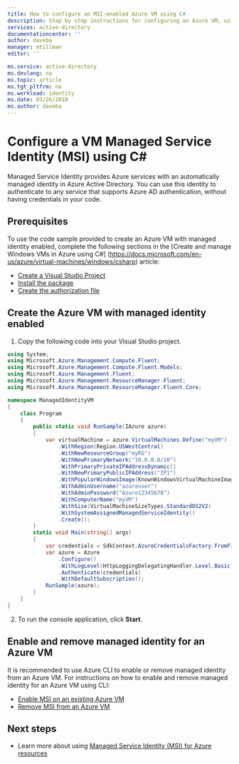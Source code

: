 ```yaml
---
title: How to configure an MSI-enabled Azure VM using C#
description: Step by step instructions for configuring an Azure VM, using C#.
services: active-directory
documentationcenter: ''
author: daveba
manager: mtillman
editor: ''

ms.service: active-directory
ms.devlang: na
ms.topic: article
ms.tgt_pltfrm: na
ms.workload: identity
ms.date: 03/26/2018
ms.author: daveba
---
```


# Configure a VM Managed Service Identity (MSI) using C#

Managed Service Identity provides Azure services with an automatically managed identity in Azure Active Directory. You can use this identity to authenticate to any service that supports Azure AD authentication, without having credentials in your code. 

## Prerequisites

To use the code sample provided to create an Azure VM with managed identity enabled, complete the following sections in the [Create and manage Windows VMs in Azure using C#] (https://docs.microsoft.com/en-us/azure/virtual-machines/windows/csharp) article:  

- [Create a Visual Studio Project](https://docs.microsoft.com/en-us/azure/virtual-machines/windows/csharp#create-a-visual-studio-project)
- [Install the package](https://docs.microsoft.com/en-us/azure/virtual-machines/windows/csharp#install-the-package)
- [Create the authorization file](https://docs.microsoft.com/en-us/azure/virtual-machines/windows/csharp#create-the-authorization-file)



## Create the Azure VM with managed identity enabled

1. Copy the following code into your Visual Studio project.  

```csharp
using System;
using Microsoft.Azure.Management.Compute.Fluent;
using Microsoft.Azure.Management.Compute.Fluent.Models;
using Microsoft.Azure.Management.Fluent;
using Microsoft.Azure.Management.ResourceManager.Fluent;
using Microsoft.Azure.Management.ResourceManager.Fluent.Core;

namespace ManagedIdentityVM
{
    class Program
    {
        public static void RunSample(IAzure azure)
        {
            var virtualMachine = azure.VirtualMachines.Define("myVM")
                .WithRegion(Region.USWestCentral)
                .WithNewResourceGroup("myRG")
                .WithNewPrimaryNetwork("10.0.0.0/28")
                .WithPrimaryPrivateIPAddressDynamic()
                .WithNewPrimaryPublicIPAddress("IP1")
                .WithPopularWindowsImage(KnownWindowsVirtualMachineImage.WindowsServer2012R2Datacenter)
                .WithAdminUsername("azureuser")
                .WithAdminPassword("Azure12345678")
                .WithComputerName("myVM")
                .WithSize(VirtualMachineSizeTypes.StandardDS2V2)
                .WithSystemAssignedManagedServiceIdentity()
                .Create();
        }
        static void Main(string[] args)
        {
            var credentials = SdkContext.AzureCredentialsFactory.FromFile(Environment.GetEnvironmentVariable("AZURE_AUTH_LOCATION"));
            var azure = Azure
                .Configure()
                .WithLogLevel(HttpLoggingDelegatingHandler.Level.Basic)
                .Authenticate(credentials)
                .WithDefaultSubscription();
            RunSample(azure);
        }
    }
}

```  

2. To run the console application, click **Start**.  

## Enable and remove managed identity for an Azure VM

It is recommended to use Azure CLI to enable or remove managed identity from an Azure VM.  For instructions on how to enable and remove managed identity for an Azure VM using CLI:

- [Enable MSI on an existing Azure VM](https://docs.microsoft.com/azure/active-directory/managed-service-identity/qs-configure-cli-windows-vm#enable-msi-on-an-existing-azure-vm)
- [Remove MSI from an Azure VM](https://docs.microsoft.com/azure/active-directory/managed-service-identity/qs-configure-cli-windows-vm#remove-msi-from-an-azure-vm)

## Next steps
- Learn more about using [Managed Service Identity (MSI) for Azure resources](overview.md)